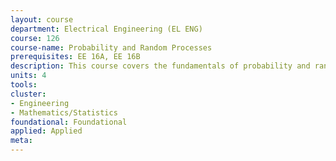 ```yaml
---
layout: course 
department: Electrical Engineering (EL ENG)
course: 126
course-name: Probability and Random Processes
prerequisites: EE 16A, EE 16B
description: This course covers the fundamentals of probability and random processes useful in fields such as networks, communication, signal processing, and control. Sample space, events, probability law. Conditional probability. Independence. Random variables. Distribution, density functions. Random vectors. Law of large numbers. Central limit theorem. Estimation and detection. Markov chains.
units: 4
tools: 
cluster:
- Engineering
- Mathematics/Statistics
foundational: Foundational
applied: Applied
meta: 
---
```

